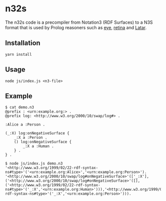 # n32s

The n32s code is a precompiler from Notation3 (RDF Surfaces) to a N3S format that is used by Prolog reasoners such as [eye](https://github.com/eyereasoner/eye), [retina](https://github.com/eyereasoner/retina) and [Latar](https://github.com/MellonScholarlyCommunication/Latar).

## Installation

```
yarn install
```

## Usage

```
node js/index.js <n3-file>
```

## Example

```
$ cat demo.n3
@prefix : <urn:example.org:> .
@prefix log: <http://www.w3.org/2000/10/swap/log#> .

:Alice a :Person .

(_:X) log:onNegativeSurface {
    _:X a :Person .
    () log:onNegativeSurface {
        _:X a :Human .
    } .
} .

$ node js/index.js demo.n3
'<http://www.w3.org/1999/02/22-rdf-syntax-ns#type>'('<urn:example.org:Alice>','<urn:example.org:Person>').
'<http://www.w3.org/2000/10/swap/log#onNegativeSurface>'(['_:X'],('<http://www.w3.org/2000/10/swap/log#onNegativeSurface>'([],('<http://www.w3.org/1999/02/22-rdf-syntax-ns#type>'('_:X','<urn:example.org:Human>'))),'<http://www.w3.org/1999/02/22-rdf-syntax-ns#type>'('_:X','<urn:example.org:Person>'))).
```